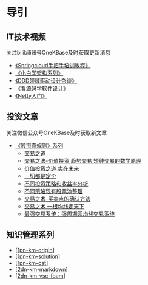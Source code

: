 
# 导引



## IT技术视频

关注bilibili账号OneKBase及时获取更新消息

- [《Springcloud手把手培训教程》](https://space.bilibili.com/505668382/channel/collectiondetail?sid=912428)
- [《小白学架构系列》](https://space.bilibili.com/505668382/channel/collectiondetail?sid=1533932)
- [《DDD领域驱动设计杂谈》](https://space.bilibili.com/505668382/channel/collectiondetail?sid=1748818)
- [《看源码学软件设计》](https://space.bilibili.com/505668382/channel/collectiondetail?sid=1769041)
- [《Netty入门》](https://space.bilibili.com/505668382/channel/collectiondetail?sid=1685254)

## 投资文章

关注微信公众号OneKBase及时获取新文章

- [《股市真规则》系列](https://mp.weixin.qq.com/mp/appmsgalbum?__biz=MzIzNTEwNDM5Mg==&action=getalbum&album_id=2928826699511857155#wechat_redirect)
  - [交易之道](https://mp.weixin.qq.com/s/x0k2K_ykMSWIzAqVqEJaJA)
  - [交易之法-价值投资 趋势交易 短线交易的数学原理](https://mp.weixin.qq.com/s/eMRB4g-XyYDlrGGADhkABg)
  - [价值投资之道 卖在未来](https://mp.weixin.qq.com/s/pZQE6NihPAXxwJvplXJ7-w)
  - [一切都是定价](https://mp.weixin.qq.com/s/Ajkx7dhyiWt0jQ8RLZsYIQ)
  - [不同投资策略和收益率分析](https://mp.weixin.qq.com/s/e6bNlEEOU-DGR2qufihWUA)
  - [不同策略现有股票池整理](https://mp.weixin.qq.com/s/SJrsZ7msCHuUh9OX6WjSWQ)
  - [交易之术-买卖点的确认方法](https://mp.weixin.qq.com/s/Kbyg3OYqMPJRnD4-l1y8qQ)
  - [交易之术 一根均线走天下](https://mp.weixin.qq.com/s/pwwlMYNA6LjJPYXV-KF3GQ)
  - [最强交易系统：强周期两均线交易系统](https://mp.weixin.qq.com/s/C6VFIakM6tmREmE9kCnDrw)

## 知识管理系列

- [[1pn-km-origin]]
- [[1pn-km-solution]]
- [[1pn-km-cat]]
- [[2dn-km-markdown]]
- [[2dn-km-vsc-foam]] 

[//begin]: # "Autogenerated link references for markdown compatibility"
[1pn-km-origin]: kb-km/1pn-km-origin.md "知识库原初理论"
[1pn-km-solution]: kb-km/1pn-km-solution.md "知识库落地方案"
[1pn-km-cat]: kb-km/1pn-km-cat.md "知识库标签属性分类"
[2dn-km-markdown]: kb-km/2dn-km-markdown.md "markdown基础"
[2dn-km-vsc-foam]: kb-km/2dn-km-vsc-foam.md "Foam使用说明"
[//end]: # "Autogenerated link references"